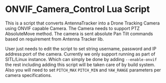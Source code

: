 # ONVIF_Camera_Control Lua Script

This is a script that converts AntennaTracker into a Drone Tracking Camera using ONVIF capable Camera. The Camera needs to support  PTZ AbsoluteMove method. The camera is sent absolute Pan Tilt commands based on requirement from Antenna Tracker lib.

User just needs to edit the script to set string username, password and IP address:port of the camera. Currently we only support running as part of SITL/Linux instance. Which can simply be done by adding `--enable-onvif` the rest including adding this script will be taken care of by build system. Also you will need to set `PITCH_MAX` `PITCH_MIN` and `YAW_RANGE` parameters per camera specifications.
